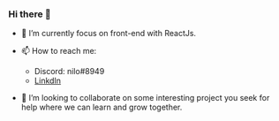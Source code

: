 ### Hi there 👋

- 🌱 I’m currently focus on front-end with ReactJs.

- 📫 How to reach me: 
  - Discord: nilo#8949
  - [LinkdIn](https://www.linkedin.com/in/nilo-neregato-584ab037/)

- 👯 I’m looking to collaborate on some interesting project you seek for help where we can learn and grow together.




<!--
**arenac/arenac** is a ✨ _special_ ✨ repository because its `README.md` (this file) appears on your GitHub profile.

Here are some ideas to get you started:

- 🔭 I’m currently working on ...
- 🌱 I’m currently learning ...
- 👯 I’m looking to collaborate on ...
- 🤔 I’m looking for help with ...
- 💬 Ask me about ...
- 📫 How to reach me: ...
- 😄 Pronouns: ...
- ⚡ Fun fact: ...
-->
